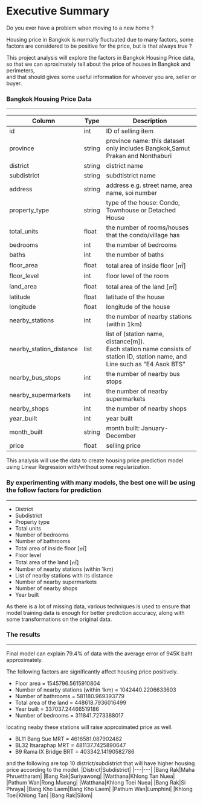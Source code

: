 # Executive Summary

Do you ever have a problem when moving to a new home ?

Housing price in Bangkok is normally fluctuated due to many factors, some factors are considered to be positive for the price, but is that always true ?

This project analysis will explore the factors in Bangkok Housing Price data, so that we can aproximately tell about the price of houses in Bangkok and perimeters,<br/>
and that should gives some useful information for whoever you are, seller or buyer.

### Bangkok Housing Price Data
---
|Column|Type|Description|
|---|---|---|
|id|int|ID of selling item|
|province|string|province name: this dataset only includes Bangkok,Samut Prakan and Nonthaburi|
|district|string|district name|
|subdistrict|string|subdtistrict name|
|address|string|address e.g. street name, area name, soi number|
|property_type|string|type of the house: Condo, Townhouse or Detached House|
|total_units|float|the number of rooms/houses that the condo/village has|
|bedrooms|int|the number of bedrooms|
|baths|int|the number of baths|
|floor_area|float|total area of inside floor [㎡]|
|floor_level|int|floor level of the room|
|land_area|float|total area of the land [㎡]|
|latitude|float|latitude of the house|
|longitude|float|longitude of the house|
|nearby_stations|int|the number of nearby stations (within 1km)|
|nearby_station_distance|list|list of (station name, distance[m]). <br/>Each station name consists of station ID, station name, and Line such as "E4 Asok BTS"|
|nearby_bus_stops|int|the number of nearby bus stops|
|nearby_supermarkets|int|the number of nearby supermarkets|
|nearby_shops|int|the number of nearby shops|
|year_built|int|year built|
|month_built|string|month built: January-December|
|price|float|selling price|

This analysis will use the data to create housing price prediction model using Linear Regression with/without some regularization.

### By experimenting with many models, the best one will be using the follow factors for prediction
___
* District
* Subdistrict
* Property type
* Total units
* Number of bedrooms
* Number of bathrooms
* Total area of inside floor [㎡]
* Floor level
* Total area of the land [㎡]
* Number of nearby stations (within 1km)
* List of nearby stations with its distance
* Number of nearby supermarkets
* Number of nearby shops
* Year built

As there is a lot of missing data, various techniques is used to ensure that model training data is enough for better prediction accuracy,
along with some transformations on the original data.

### The results
___
Final model can explain 79.4% of data with the average error of 945K baht approximately.

The following factors are significantly affect housing price positively.
* Floor area = 1545796.5615910804
* Number of nearby stations (within 1km) = 1042440.2206633603
* Number of bathrooms = 581180.969393779
* Total area of the land = 448618.7936016499
* Year built = 337037.24466519186
* Number of bedrooms = 311841.7273388017

locating neaby these stations will raise approximated price as well.
* BL11 Bang Sue MRT = 4616581.087902482
* BL32 Itsaraphap MRT = 481137.7425890647
* B9 Rama IX Bridge BRT = 403342.14190582786

and the following are top 10 district/subdistrict that will have higher housing price according to the model.
|District|Subdistrict|
|---|---|
|Bang Rak|Maha Phruettharam|
|Bang Rak|Suriyawong|
|Watthana|Khlong Tan Nuea|
|Pathum Wan|Rong Mueang|
|Watthana|Khlong Toei Nuea|
|Bang Rak|Si Phraya|
|Bang Kho Laem|Bang Kho Laem|
|Pathum Wan|Lumphini|
|Khlong Toei|Khlong Tan|
|Bang Rak|Silom|

